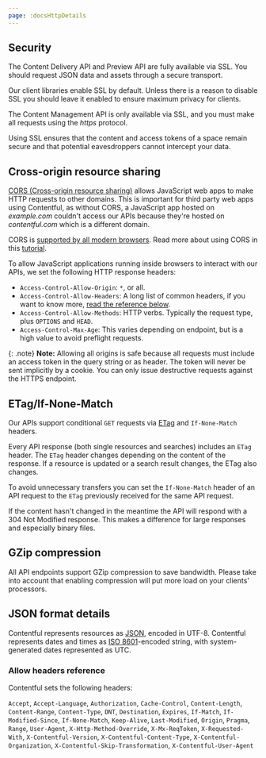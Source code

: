 ```yaml
---
page: :docsHttpDetails
---
```


## Security

The Content Delivery API and Preview API are fully available via SSL. You should request JSON data and assets through a secure transport.

Our client libraries enable SSL by default. Unless there is a reason to disable SSL you should leave it enabled to ensure maximum privacy for clients.

The Content Management API is only available via SSL, and you must make all requests using the _https_ protocol.

Using SSL ensures that the content and access tokens of a space remain secure and that potential eavesdroppers cannot intercept your data.

## Cross-origin resource sharing

[CORS (Cross-origin resource sharing)](https://en.wikipedia.org/wiki/Cross-origin_resource_sharing) allows JavaScript web apps to make HTTP requests to other domains. This is important for third party web apps using Contentful, as without CORS, a JavaScript app hosted on _example.com_ couldn't access our APIs because they're hosted on _contentful.com_ which is a different domain.

CORS is [supported by all modern browsers](http://caniuse.com/cors). Read more about using CORS in this [tutorial](http://www.html5rocks.com/en/tutorials/cors/).

To allow JavaScript applications running inside browsers to interact with our APIs, we set the following HTTP response headers:

- `Access-Control-Allow-Origin`: `*`, or all.
- `Access-Control-Allow-Headers`: A long list of common headers, if you want to know more, [read the reference below](#allow-headers).
- `Access-Control-Allow-Methods`: HTTP verbs. Typically the request type, plus `OPTIONS` and `HEAD`.
- `Access-Control-Max-Age`: This varies depending on endpoint, but is a high value to avoid preflight requests.

{: .note}
**Note:** Allowing all origins is safe because all requests must include an access token in the query string or as header. The token will never be sent implicitly by a cookie. You can only issue destructive requests against the HTTPS endpoint.

## ETag/If-None-Match

Our APIs support conditional `GET` requests via [ETag](https://en.wikipedia.org/wiki/HTTP_ETag) and `If-None-Match` headers.

Every API response (both single resources and searches) includes an `ETag` header. The `ETag` header changes depending on the content of the response. If a resource is updated or a search result changes, the ETag also changes.

To avoid unnecessary transfers you can set the `If-None-Match` header of an API request to the `ETag` previously received for the same API request.

If the content hasn't changed in the meantime the API will respond with a 304 Not Modified response. This makes a difference for large responses and especially binary files.

## GZip compression

All API endpoints support GZip compression to save bandwidth. Please take into account that enabling compression will put more load on your clients' processors.

## JSON format details

Contentful represents resources as [JSON](http://json.org), encoded in UTF-8. Contentful represents dates and times as [ISO 8601](https://en.wikipedia.org/wiki/ISO_8601)-encoded string, with system-generated dates represented as UTC.

### Allow headers reference <a id="allow-headers"></a>

Contentful sets the following headers:

`Accept`, `Accept-Language`, `Authorization`, `Cache-Control`, `Content-Length`, `Content-Range`, `Content-Type`, `DNT`, `Destination`, `Expires`, `If-Match`, `If-Modified-Since`, `If-None-Match`, `Keep-Alive`, `Last-Modified`, `Origin`, `Pragma`, `Range`, `User-Agent`, `X-Http-Method-Override`, `X-Mx-ReqToken`, `X-Requested-With`, `X-Contentful-Version`, `X-Contentful-Content-Type`, `X-Contentful-Organization`, `X-Contentful-Skip-Transformation`, `X-Contentful-User-Agent`
